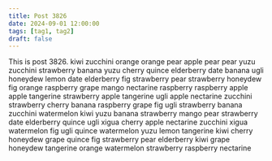 ```yaml
---
title: Post 3826
date: 2024-09-01 12:00:00
tags: [tag1, tag2]
draft: false
---
```

This is post 3826.
kiwi
zucchini
orange
orange
pear
apple
pear
pear
yuzu
zucchini
strawberry
banana
yuzu
cherry
quince
elderberry
date
banana
ugli
honeydew
lemon
date
elderberry
fig
strawberry
pear
strawberry
honeydew
fig
orange
raspberry
grape
mango
nectarine
raspberry
raspberry
apple
apple
tangerine
strawberry
apple
tangerine
ugli
apple
nectarine
zucchini
strawberry
cherry
banana
raspberry
grape
fig
ugli
strawberry
banana
zucchini
watermelon
kiwi
yuzu
banana
strawberry
mango
pear
strawberry
date
elderberry
quince
ugli
xigua
cherry
apple
nectarine
zucchini
xigua
watermelon
fig
ugli
quince
watermelon
yuzu
lemon
tangerine
kiwi
cherry
honeydew
grape
quince
fig
strawberry
pear
elderberry
kiwi
grape
honeydew
tangerine
orange
watermelon
strawberry
raspberry
nectarine
